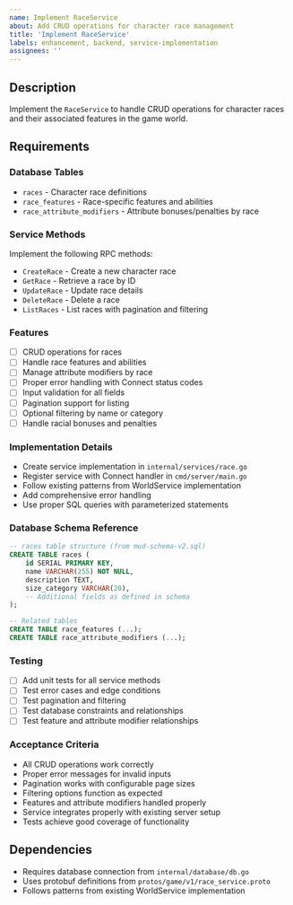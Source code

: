 ```yaml
---
name: Implement RaceService
about: Add CRUD operations for character race management
title: 'Implement RaceService'
labels: enhancement, backend, service-implementation
assignees: ''
---
```


## Description

Implement the `RaceService` to handle CRUD operations for character races and their associated features in the game world.

## Requirements

### Database Tables

- `races` - Character race definitions
- `race_features` - Race-specific features and abilities
- `race_attribute_modifiers` - Attribute bonuses/penalties by race

### Service Methods

Implement the following RPC methods:

- `CreateRace` - Create a new character race
- `GetRace` - Retrieve a race by ID
- `UpdateRace` - Update race details
- `DeleteRace` - Delete a race
- `ListRaces` - List races with pagination and filtering

### Features

- [ ] CRUD operations for races
- [ ] Handle race features and abilities
- [ ] Manage attribute modifiers by race
- [ ] Proper error handling with Connect status codes
- [ ] Input validation for all fields
- [ ] Pagination support for listing
- [ ] Optional filtering by name or category
- [ ] Handle racial bonuses and penalties

### Implementation Details

- Create service implementation in `internal/services/race.go`
- Register service with Connect handler in `cmd/server/main.go`
- Follow existing patterns from WorldService implementation
- Add comprehensive error handling
- Use proper SQL queries with parameterized statements

### Database Schema Reference

```sql
-- races table structure (from mud-schema-v2.sql)
CREATE TABLE races (
    id SERIAL PRIMARY KEY,
    name VARCHAR(255) NOT NULL,
    description TEXT,
    size_category VARCHAR(20),
    -- Additional fields as defined in schema
);

-- Related tables
CREATE TABLE race_features (...);
CREATE TABLE race_attribute_modifiers (...);
```

### Testing

- [ ] Add unit tests for all service methods
- [ ] Test error cases and edge conditions
- [ ] Test pagination and filtering
- [ ] Test database constraints and relationships
- [ ] Test feature and attribute modifier relationships

### Acceptance Criteria

- All CRUD operations work correctly
- Proper error messages for invalid inputs
- Pagination works with configurable page sizes
- Filtering options function as expected
- Features and attribute modifiers handled properly
- Service integrates properly with existing server setup
- Tests achieve good coverage of functionality

## Dependencies

- Requires database connection from `internal/database/db.go`
- Uses protobuf definitions from `protos/game/v1/race_service.proto`
- Follows patterns from existing WorldService implementation
